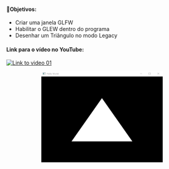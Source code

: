 #### 🎯Objetivos:
- Criar uma janela GLFW
- Habilitar o GLEW dentro do programa
- Desenhar um Triângulo no modo Legacy


#### Link para o vídeo no YouTube:

[![Link to video 01](https://img.youtube.com/vi/MqIg2InJTKM/default.jpg)](https://youtu.be/MqIg2InJTKM)





<p align="center">
  <img width="320" height="240" src="modern01.png">
</p>
